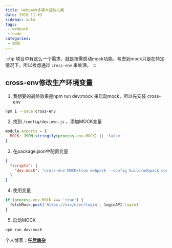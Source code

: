 ```yaml
---
title: webpack多版本控制方案
date: 2018-11-03
sidebar: auto
tags:
 - webpack
 - node
categories: 
 - 前端
---
```


:::tip
项目中有这么一个需求，就是按需启动mock功能。考虑到mock只是在特定情况下，所以考虑通过 `cross-env` 来处理。
:::

<!-- more -->

## cross-env修改生产环境变量

1. 我想要的最终效果是npm run dev:mock 来启动mock，所以先安装 cross-env

```bash
npm i --save cross-env
```

2. 找到 `/config/dev.evn.js` ，添加MOCK变量

```javascript
module.exports = {
  MOCK: JSON.stringify(process.env.MOCK) || 'false'
}
```

3. 在package.json中配置变量

```json
{
  "scripts": {
    "dev:mock": "cross-env MOCK=true webpack --config build/webpack.config.js"
  }
}
```

4. 使用变量

```javascript
if (process.env.MOCK === 'true') {
  fetchMock.post('https://xxx/user/login', loginAPI.login)
}
```

5. 启动MOCK

```bash
npm run dev:mock
```

个人博客：[**午后南杂**](http://recoluan.gitlab.io) 